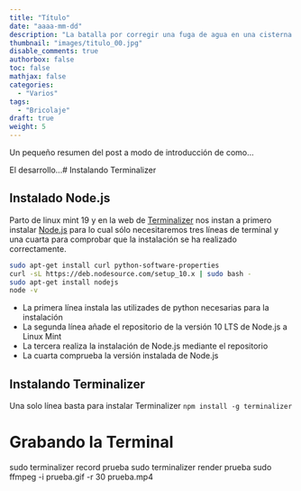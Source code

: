 ```yaml
---
title: "Título"
date: "aaaa-mm-dd"
description: "La batalla por corregir una fuga de agua en una cisterna Roca de doble pulsador."
thumbnail: "images/titulo_00.jpg"
disable_comments: true
authorbox: false
toc: false
mathjax: false
categories:
  - "Varios"
tags:
  - "Bricolaje"
draft: true
weight: 5
---
```

Un pequeño resumen del post a modo de introducción de como...
<!--more-->
El desarrollo...# Instalando Terminalizer

## Instalado Node.js
Parto de linux mint 19 y en la web de [Terminalizer] nos instan a primero instalar [Node.js] para lo cual sólo necesitaremos tres líneas de terminal y una cuarta para comprobar que la instalación se ha realizado correctamente.

``` bash
sudo apt-get install curl python-software-properties
curl -sL https://deb.nodesource.com/setup_10.x | sudo bash -
sudo apt-get install nodejs
node -v
```

 - La primera línea instala las utilizades de python necesarias para la instalación
 - La segunda línea añade el repositorio de la versión 10 LTS de Node.js a Linux Mint
 - La tercera realiza la instalación de Node.js mediante el repositorio
 - La cuarta comprueba la versión instalada de Node.js

## Instalando Terminalizer
Una solo línea basta para instalar Terminalizer
`npm install -g terminalizer`

# Grabando la Terminal


sudo terminalizer record prueba
sudo terminalizer render prueba
sudo ffmpeg -i prueba.gif -r 30 prueba.mp4

[Terminalizer]: https://terminalizer.com/install
[Node.js]: https://nodejs.org/en/
